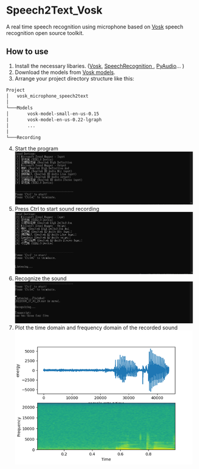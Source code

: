 # Speech2Text_Vosk
A real time speech recognition using microphone based on [Vosk](https://alphacephei.com/vosk/) speech recognition open source toolkit.

## How to use
1. Install the necessary libaries. ([Vosk](https://alphacephei.com/vosk/install), [SpeechRecognition ](https://alphacephei.com/vosk/install), [PyAudio](https://pypi.org/project/PyAudio/)... )
2. Download the models from [Vosk models](https://alphacephei.com/vosk/models).
3. Arrange your project directory structure like this:
```
Project
│   vosk_microphone_speech2text
│
└───Models
│       vosk-model-small-en-us-0.15
|       vosk-model-en-us-0.22-lgraph
│       ...
|
└───Recording
```
4. Start the program
![start image](imgs/start.png)
5. Press Ctrl to start sound recording
![listening image](imgs/listening.png)
6. Recognize the sound
![recognition image](imgs/recognition.png)
7. Plot the time domain and frequency domain of the recorded sound
![plot_time_frequency image](imgs/plot_time_frequency.png)
